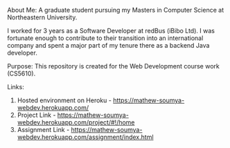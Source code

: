 
About Me:
A graduate student pursuing my Masters in Computer Science at Northeastern University.

I worked for 3 years as a Software Developer at redBus (iBibo Ltd). I was fortunate enough to contribute to their transition into an international company and spent a major part of my tenure there as a backend Java developer. 

Purpose:
This repository is created for the Web Development course work (CS5610).

Links:
1) Hosted environment on Heroku - https://mathew-soumya-webdev.herokuapp.com/
2) Project Link - https://mathew-soumya-webdev.herokuapp.com/project/#!/home
3) Assignment Link - https://mathew-soumya-webdev.herokuapp.com/assignment/index.html   
